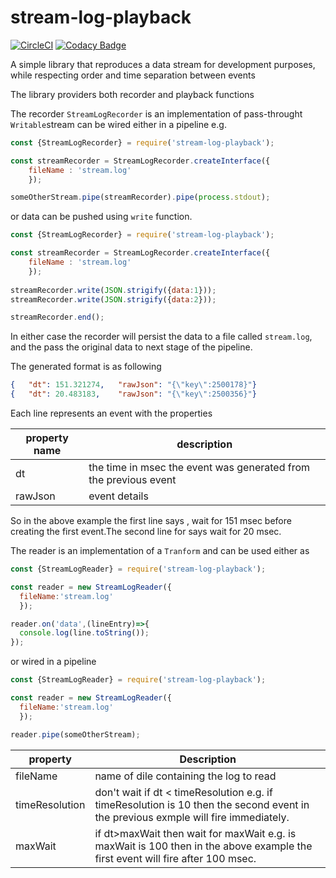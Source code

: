 # stream-log-playback

[![CircleCI](https://circleci.com/gh/nickfloros/stream-log-playback.svg?style=svg)](https://circleci.com/gh/nickfloros/stream-log-playback) [![Codacy Badge](https://api.codacy.com/project/badge/Grade/cf9630a2c0014fce8d5e63a0807d9738)](https://www.codacy.com/app/nickfloros/stream-log-playback?utm_source=github.com&amp;utm_medium=referral&amp;utm_content=nickfloros/stream-log-playback&amp;utm_campaign=Badge_Grade)



A simple library that reproduces a data stream for development purposes, while respecting order and time separation between events

The library providers both recorder and playback functions

The recorder ```StreamLogRecorder``` is an implementation of pass-throught ```Writable```stream can be wired either in a pipeline e.g. 
```javascript
const {StreamLogRecorder} = require('stream-log-playback');

const streamRecorder = StreamLogRecorder.createInterface({
	fileName : 'stream.log'
	});

someOtherStream.pipe(streamRecorder).pipe(process.stdout);
```
or data can be pushed using ```write``` function.
```javascript
const {StreamLogRecorder} = require('stream-log-playback');

const streamRecorder = StreamLogRecorder.createInterface({
	fileName : 'stream.log'
	});
  
streamRecorder.write(JSON.strigify({data:1}));
streamRecorder.write(JSON.strigify({data:2}));

streamRecorder.end();
```
In either case the recorder will persist the data to a file called ```stream.log```, and the pass the original data to next stage of the pipeline.

The generated format is as following
```json
{	"dt": 151.321274,	"rawJson": "{\"key\":2500178}"}
{	"dt": 20.483183,	"rawJson": "{\"key\":2500356}"}
```

Each line represents an event with the properties

 property name | description 
-------------- | ------------
 dt            | the time in msec the event was generated from the previous event 
 rawJson       | event details 


So in the above example the first line says , wait for 151 msec before creating the first event.The second line for says wait for 20 msec. 

The reader is an implementation of a ```Tranform``` and can be used either as

```javascript
const {StreamLogReader} = require('stream-log-playback');

const reader = new StreamLogReader({
  fileName:'stream.log'
  });

reader.on('data',(lineEntry)=>{
  console.log(line.toString());
});
````

or wired in a pipeline

```javascript
const {StreamLogReader} = require('stream-log-playback');

const reader = new StreamLogReader({
  fileName:'stream.log'
  });

reader.pipe(someOtherStream);
````

property       | Description
---------------|------------
fileName       | name of dile containing the log to read
timeResolution | don't wait if dt < timeResolution e.g. if timeResolution is 10 then the second event in the previous exmple will fire immediately.
maxWait        | if dt>maxWait then wait for maxWait e.g. is maxWait is 100 then in the above example the first event will fire after 100 msec.